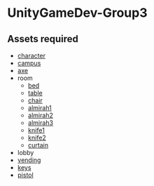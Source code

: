# UnityGameDev-Group3
## Assets required
- [character](https://assetstore.unity.com/packages/3d/characters/survivalist-character-181470)
- [campus](https://assetstore.unity.com/packages/3d/environments/kansai-university-takatsuki-campus-295744)
- [axe](https://assetstore.unity.com/packages/3d/props/tools/axe-20493)
- room
    - [bed](https://sketchfab.com/3d-models/asylum-bed-4b0d66f33ec94374a855b1b7cd454252)
    - [table](https://sketchfab.com/3d-models/study-table-815bd9cee3644f3f8996b4a6d123c7c3)
    - [chair](https://free3d.com/3d-model/mart-stamp-chair-69847.html)
    - [almirah1](https://sketchfab.com/3d-models/almira-64b16feedb3d4e48886a584293f27d27)
    - [almirah2](https://sketchfab.com/3d-models/game-model-of-almira-d6ef6aedde3d4d1fa585241f3ee421fc)
    - [almirah3](https://sketchfab.com/3d-models/rusty-cupboard-lowpolyvray-1955665c1d3b493a84e0c41c9f71b777)
    - [knife1](https://assetstore.unity.com/packages/3d/props/weapons/hq-kitchen-rusty-knife-83994)
    - [knife2](https://sketchfab.com/3d-models/knife-d19566b7806e4eff89d655536cb55dc2)
    - [curtain](https://sketchfab.com/3d-models/cortina-curtain-new-20-3706dec29e3947ff8924a71a812a8cf3)
- lobby
- [vending](https://www.cgtrader.com/free-3d-models/electronics/other/vending-machine-4910589f-ccc0-48ff-bf1e-08af4c6ab756)
- [keys](https://www.freepik.com/free-vector/realistic-keys-with-leather-pendant-isolated-white-background-vector-illustration_50380379.htm#fromView=keyword&page=1&position=40&uuid=aed1f97a-a1bd-4e2e-aedd-2b3a360759c3&query=3d+Keys)
- [pistol](https://free3d.com/3d-model/beretta-m9-48306.html)

